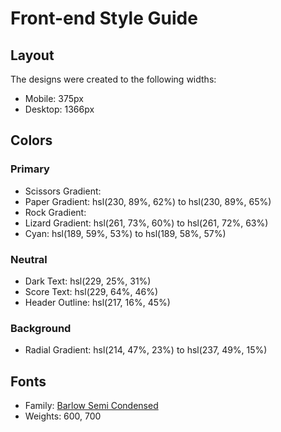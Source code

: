 # Front-end Style Guide

## Layout

The designs were created to the following widths:

- Mobile: 375px
- Desktop: 1366px

## Colors

### Primary

- Scissors Gradient: 
- Paper Gradient: hsl(230, 89%, 62%) to hsl(230, 89%, 65%)
- Rock Gradient: 
- Lizard Gradient: hsl(261, 73%, 60%) to hsl(261, 72%, 63%)
- Cyan: hsl(189, 59%, 53%) to hsl(189, 58%, 57%)

### Neutral

- Dark Text: hsl(229, 25%, 31%)
- Score Text: hsl(229, 64%, 46%)
- Header Outline: hsl(217, 16%, 45%)

### Background

- Radial Gradient: hsl(214, 47%, 23%) to hsl(237, 49%, 15%)

## Fonts

- Family: [Barlow Semi Condensed](https://fonts.google.com/specimen/Barlow+Semi+Condensed)
- Weights: 600, 700
